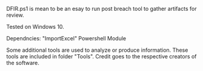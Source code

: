 DFIR.ps1 is mean to be an esay to run post breach tool to gather artifacts for review. 

Tested on Windows 10.

Dependncies: 
"ImportExcel" Powershell Module

Some additional tools are used to analyze or produce information. These tools are included in folder "Tools". Credit goes to the respective creators of the software. 

